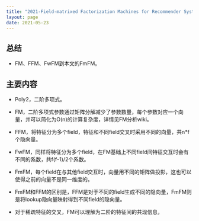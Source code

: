 ```yaml
---
title: "2021-Field-matrixed Factorization Machines for Recommender Systems"
layout: page
date: 2021-05-23
---
```


## 总结

- FM、FFM、FwFM到本文的FmFM。

## 主要内容

- Poly2，二阶多项式。
- FM，二阶多项式参数通过矩阵分解减少了参数数量，每个参数对应一个向量，并可以简化为O(n)的计算复杂度，详情见FM分析wiki。
- FFM，将特征分为多个field，特征和不同field交叉时采用不同的向量，共n*f个隐向量。
- FwFM，同样将特征分为多个field，在FM基础上不同field间特征交互时会有不同的系数，共f(f-1)/2个系数。
- FmFM，每个field在与其他field交互时，向量用不同的矩阵做投影，这也可以使得之前的向量不是同一维度的。

- FmFM和FFM的区别是，FFM是对于不同的field生成不同的隐向量，FmFM则是将lookup隐向量映射得到不同field的隐向量。

- 对于稀疏特征的交叉，FM可以理解为二阶的特征间的共现信息，

